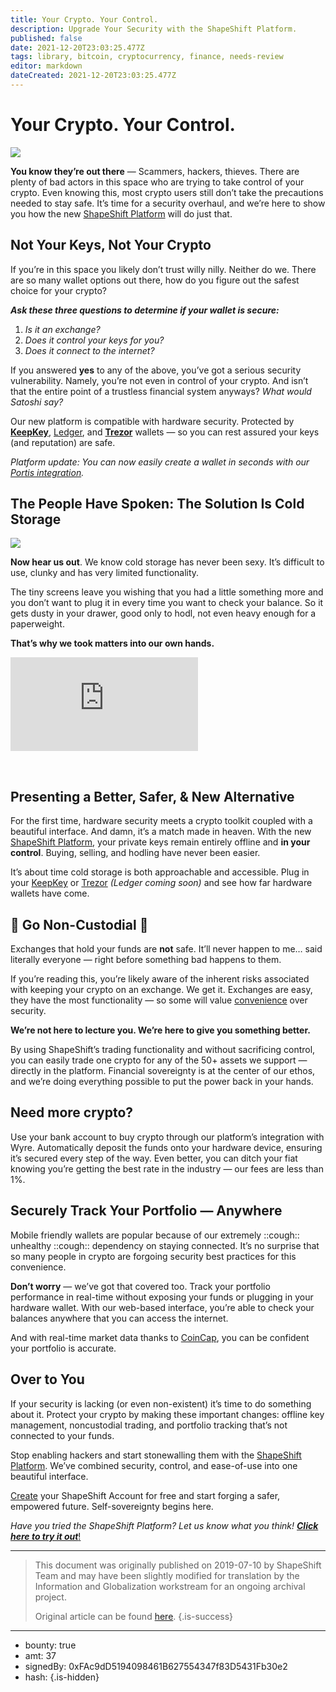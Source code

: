 ```yaml
---
title: Your Crypto. Your Control.
description: Upgrade Your Security with the ShapeShift Platform.
published: false
date: 2021-12-20T23:03:25.477Z
tags: library, bitcoin, cryptocurrency, finance, needs-review
editor: markdown
dateCreated: 2021-12-20T23:03:25.477Z
---
```


# Your Crypto. Your Control.

![](https://assets.website-files.com/5e9a09610b7dce71f87f7f17/5e9fd962df89132df8990dcc_1_ENLx3iVAB2BbTJElqvyCfw.png)

**You know they’re out there** — Scammers, hackers, thieves. There are plenty of bad actors in this space who are trying to take control of your crypto. Even knowing this, most crypto users still don’t take the precautions needed to stay safe. It’s time for a security overhaul, and we’re here to show you how the new [ShapeShift Platform](http://shapeshift.com/) will do just that.

## Not Your Keys, Not Your Crypto

If you’re in this space you likely don’t trust willy nilly. Neither do we. There are so many wallet options out there, how do you figure out the safest choice for your crypto?

***Ask these three questions to determine if your wallet is secure:***

1. *Is it an exchange?*
2. *Does it control your keys for you?*
3. *Does it connect to the internet?*

If you answered **yes** to any of the above, you’ve got a serious security vulnerability. Namely, you’re not even in control of your crypto. And isn’t that the entire point of a trustless financial system anyways? *What would Satoshi say?*

Our new platform is compatible with hardware security. Protected by [**KeepKey**](https://shapeshift.io/keepkey/), [Ledger](http://ledger.com), and [**Trezor**](https://trezor.io/) wallets — so you can rest assured your keys (and reputation) are safe.

*Platform update: You can now easily create a wallet in seconds with our* [*Portis integration*](https://medium.com/shapeshift-stories/no-wallet-no-problem-cf4b5ffc485c)*.*

## The People Have Spoken: The Solution Is Cold Storage

![](https://assets.website-files.com/max/2400/0*bxg2G6sOGW14gmGv)

**Now hear us out**. We know cold storage has never been sexy. It’s difficult to use, clunky and has very limited functionality.

The tiny screens leave you wishing that you had a little something more and you don’t want to plug it in every time you want to check your balance. So it gets dusty in your drawer, good only to hodl, not even heavy enough for a paperweight.

**That’s why we took matters into our own hands.**

<iframe allowfullscreen="" frameborder="0" scrolling="auto" src="https://cdn.embedly.com/widgets/media.html?src=https%3A%2F%2Fplayer.vimeo.com%2Fvideo%2F342793961%3Fapp_id%3D122963&amp;dntp=1&amp;url=https%3A%2F%2Fvimeo.com%2F342793961&amp;image=https%3A%2F%2Fi.vimeocdn.com%2Fvideo%2F793831963_1280.jpg&amp;key=a19fcc184b9711e1b4764040d3dc5c07&amp;type=text%2Fhtml&amp;schema=vimeo"></iframe>

[<br/>](http://shapeshift.com/) 

## Presenting a Better, Safer, & New Alternative

For the first time, hardware security meets a crypto toolkit coupled with a beautiful interface. And damn, it’s a match made in heaven. With the new [ShapeShift Platform](http://shapeshift.com/), your private keys remain entirely offline and **in your control**. Buying, selling, and hodling have never been easier.

It’s about time cold storage is both approachable and accessible. Plug in your [KeepKey](http://keepkey.com/) or [Trezor](https://shapeshift.zendesk.com/hc/en-us/articles/360006855179-Connecting-Trezor-to-ShapeShift) *(Ledger coming soon)* and see how far hardware wallets have come.<br/> 

## 👏 Go Non-Custodial 👏

Exchanges that hold your funds are **not** safe. It’ll never happen to me… said literally everyone — right before something bad happens to them.

If you’re reading this, you’re likely aware of the inherent risks associated with keeping your crypto on an exchange. We get it. Exchanges are easy, they have the most functionality — so some will value [convenience](https://medium.com/shapeshift-stories/https-medium-com-shapeshift-stories-how-much-could-convenience-cost-you-268e45277b1) over security.

**We’re not here to lecture you. We’re here to give you something better.**

By using ShapeShift’s trading functionality and without sacrificing control, you can easily trade one crypto for any of the 50+ assets we support — directly in the platform. Financial sovereignty is at the center of our ethos, and we’re doing everything possible to put the power back in your hands.<br/> 

## **Need more crypto?**

Use your bank account to buy crypto through our platform’s integration with Wyre. Automatically deposit the funds onto your hardware device, ensuring it’s secured every step of the way. Even better, you can ditch your fiat knowing you’re getting the best rate in the industry — our fees are less than 1%.<br/> 

## Securely Track Your Portfolio — Anywhere

Mobile friendly wallets are popular because of our extremely ::cough:: unhealthy ::cough:: dependency on staying connected. It’s no surprise that so many people in crypto are forgoing security best practices for this convenience.

**Don’t worry** — we’ve got that covered too. Track your portfolio performance in real-time without exposing your funds or plugging in your hardware wallet. With our web-based interface, you’re able to check your balances anywhere that you can access the internet.

And with real-time market data thanks to [CoinCap](https://coincap.io/), you can be confident your portfolio is accurate.<br/> 

## Over to You

If your security is lacking (or even non-existent) it’s time to do something about it. Protect your crypto by making these important changes: offline key management, noncustodial trading, and portfolio tracking that’s not connected to your funds.

Stop enabling hackers and start stonewalling them with the [ShapeShift Platform](http://shapeshift.com/). We’ve combined security, control, and ease-of-use into one beautiful interface.

[Create](https://auth.shapeshift.io/signup) your ShapeShift Account for free and start forging a safer, empowered future. Self-sovereignty begins here.

*Have you tried the ShapeShift Platform? Let us know what you think!* [***Click here to try it out***!](http://shapeshift.com/)

---

> This document was originally published on 2019-07-10 by ShapeShift Team and may have been slightly modified for translation by the Information and Globalization workstream for an ongoing archival project.
>
> Original article can be found [here](https://shapeshift.com/library/your-crypto-your-control).
{.is-success}

---

- bounty: true
- amt: 37
- signedBy: 0xFAc9dD5194098461B627554347f83D5431Fb30e2
- hash: 
{.is-hidden}